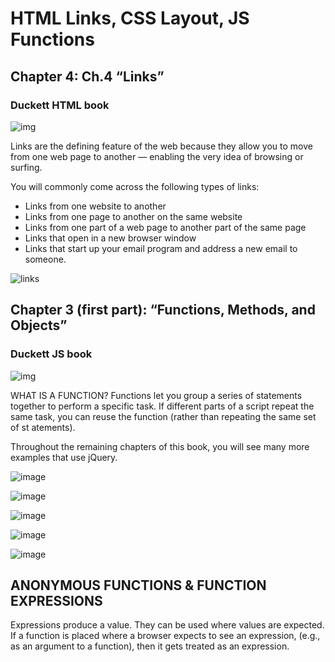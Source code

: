 # HTML Links, CSS Layout, JS Functions


## Chapter 4: Ch.4 “Links”

### Duckett HTML book
![img](https://designshack.net/wp-content/uploads/duckettbook-f.jpg)


Links are the defining feature of the web
because they allow you to move from
one web page to another — enabling the
very idea of browsing or surfing.

You will commonly come across the following types of links:
* Links from one website to another
* Links from one page to another on the same website
* Links from one part of a web page to another part of the
same page
* Links that open in a new browser window
* Links that start up your email program and address a new
email to someone.

![links](https://user-images.githubusercontent.com/85109819/123177482-322e0300-d43a-11eb-91a4-838e26989a89.PNG)



## Chapter 3 (first part): “Functions, Methods, and Objects”

 ### Duckett JS book
          
   ![img](https://i.ytimg.com/vi/wrtqiTl2Xuo/maxresdefault.jpg)
   

WHAT IS A FUNCTION?
Functions let you group a series of statements together to perform a
specific task. If different parts of a script repeat the same task, you can
reuse the function (rather than repeating the same set of st atements).

Throughout the remaining chapters of this book, you
will see many more examples that use jQuery.

![image](https://user-images.githubusercontent.com/85109819/123183035-868ab000-d445-11eb-9163-7b6157ef524e.png)


![image](https://user-images.githubusercontent.com/85109819/123183103-ad48e680-d445-11eb-93e8-7bba8c10ac53.png)

![image](https://user-images.githubusercontent.com/85109819/123183125-b76ae500-d445-11eb-9b53-1929a625e4d6.png)


![image](https://user-images.githubusercontent.com/85109819/123183159-c94c8800-d445-11eb-9576-294932affd87.png)

![image](https://user-images.githubusercontent.com/85109819/123183171-d0739600-d445-11eb-9661-4ba0a33c77bc.png)


## ANONYMOUS FUNCTIONS & FUNCTION EXPRESSIONS

Expressions produce a value. They can be used where values are expected.
If a function is placed where a browser expects to see an expression,
(e.g., as an argument to a function), then it gets treated as an expression.










